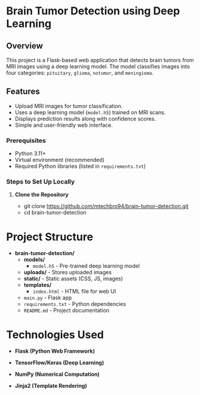 # Brain Tumor Detection using Deep Learning

## Overview
This project is a Flask-based web application that detects brain tumors from MRI images using a deep learning model. The model classifies images into four categories: `pituitary`, `glioma`, `notumor`, and `meningioma`.

## Features
- Upload MRI images for tumor classification.
- Uses a deep learning model (`model.h5`) trained on MRI scans.
- Displays prediction results along with confidence scores.
- Simple and user-friendly web interface.

### Prerequisites
- Python 3.11+
- Virtual environment (recommended)
- Required Python libraries (listed in `requirements.txt`)

### Steps to Set Up Locally

1. **Clone the Repository**

   - git clone https://github.com/mtechbro94/brain-tumor-detection.git
   - cd brain-tumor-detection

# Project Structure

- **brain-tumor-detection/**
  - **models/**
    - `model.h5` - Pre-trained deep learning model
  - **uploads/** - Stores uploaded images
  - **static/** - Static assets (CSS, JS, images)
  - **templates/**
    - `index.html` - HTML file for web UI
  - `main.py` - Flask app
  - `requirements.txt` - Python dependencies
  - `README.md` - Project documentation

# Technologies Used
- **Flask (Python Web Framework)**

- **TensorFlow/Keras (Deep Learning)**

- **NumPy (Numerical Computation)**

- **Jinja2 (Template Rendering)**